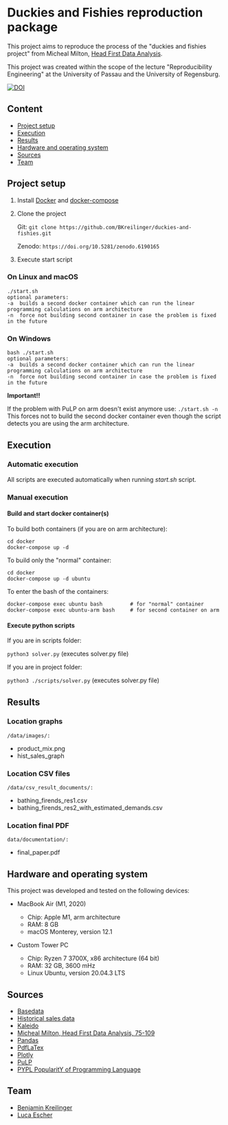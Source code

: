 # Duckies and Fishies reproduction package

This project aims to reproduce the process of the "duckies and fishies project" from Micheal Milton,
[Head First Data Analysis](https://www.oreilly.com/library/view/head-first-data/9780596806224/).

This project was created within the scope of the lecture "Reproducibility Engineering" at the University of Passau and the University of Regensburg.

[![DOI](https://zenodo.org/badge/446453835.svg)](https://zenodo.org/badge/latestdoi/446453835)

## Content

* [Project setup](#project-setup)
* [Execution](#execution)
* [Results](#results)
* [Hardware and operating system](#hardware-and-operating-system)
* [Sources](#sources)
* [Team](#team)

## Project setup

1. Install [Docker](https://docs.docker.com/get-docker/) and [docker-compose](https://docs.docker.com/compose/install/) 

2. Clone the project

    Git:
        `git clone https://github.com/BKreilinger/duckies-and-fishies.git`
   
    Zenodo:
        `https://doi.org/10.5281/zenodo.6190165`

3. Execute start script

### On Linux and macOS


    ./start.sh
    optional parameters:
    -a  builds a second docker container which can run the linear programming calculations on arm architecture
    -n  force not building second container in case the problem is fixed in the future


### On Windows


    bash ./start.sh
    optional parameters:
    -a  builds a second docker container which can run the linear programming calculations on arm architecture
    -n  force not building second container in case the problem is fixed in the future
    

**Important!!**

If the problem with PuLP on arm doesn't exist anymore use: `./start.sh -n`
This forces not to build the second docker container even though the script detects you are using the arm architecture.


## Execution

### Automatic execution
All scripts are executed automatically when running *start.sh* script.

### Manual execution

#### Build and start docker container(s)

To build both containers (if you are on arm architecture):


    cd docker
    docker-compose up -d

To build only the "normal" container:


    cd docker
    docker-compose up -d ubuntu

To enter the bash of the containers:


    docker-compose exec ubuntu bash         # for "normal" container
    docker-compose exec ubuntu-arm bash     # for second container on arm


#### Execute python scripts

If you are in scripts folder:

`python3 solver.py` (executes solver.py file)

If you are in project folder:

`python3 ./scripts/solver.py` (executes solver.py file)

## Results

### Location graphs
`/data/images/:`
- product_mix.png
- hist_sales_graph

### Location CSV files
`/data/csv_result_documents/:`
- bathing_firends_res1.csv
- bathing_firends_res2_with_estimated_demands.csv

### Location final PDF
`data/documentation/:`
- final_paper.pdf

## Hardware and operating system
This project was developed and tested on the following devices:

* MacBook Air (M1, 2020)
  * Chip: Apple M1, arm architecture
  * RAM: 8 GB
  * macOS Monterey, version 12.1

* Custom Tower PC
  * Chip: Ryzen 7 3700X, x86 architecture (64 bit)
  * RAM: 32 GB, 3600 mHz
  * Linux Ubuntu, version 20.04.3 LTS

## Sources
* [Basedata](https://resources.oreilly.com/examples/9780596153946/-/blob/master/bathing_friends_unlimited.xls)
* [Historical sales data](https://resources.oreilly.com/examples/9780596153946/-/blob/master/historical_sales_data.xls)
* [Kaleido](https://pypi.org/project/kaleido/)
* [Micheal Milton, Head First Data Analysis, 75-109](https://www.oreilly.com/library/view/head-first-data/9780596806224/)
* [Pandas](https://pandas.pydata.org/docs/)
* [PdfLaTex](https://wiki.ubuntuusers.de/LaTeX/)
* [Plotly](https://plotly.com/python/)
* [PuLP](https://coin-or.github.io/pulp/)
* [PYPL PopularitY of Programming Language](https://pypl.github.io/PYPL.html)

## Team
* [Benjamin Kreilinger](https://github.com/BKreilinger) 
* [Luca Escher](https://github.com/LucaUniPassau)


